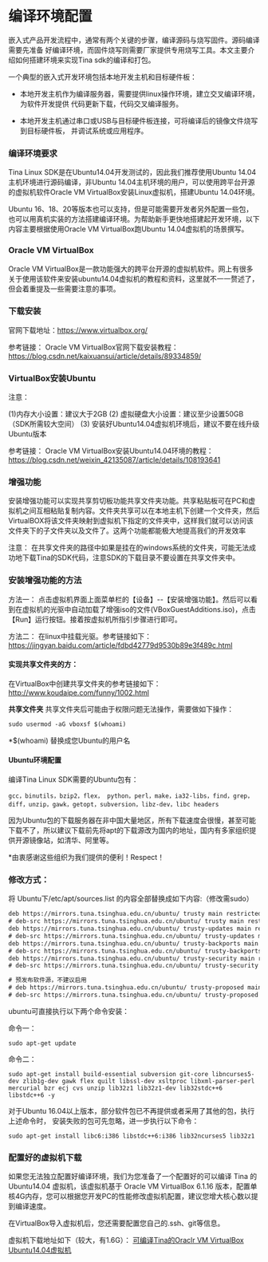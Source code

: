 # 编译环境配置
嵌入式产品开发流程中，通常有两个关键的步骤，编译源码与烧写固件。源码编译需要先准备 好编译环境，而固件烧写则需要厂家提供专用烧写工具。本文主要介绍如何搭建环境来实现Tina sdk的编译和打包。

一个典型的嵌入式开发环境包括本地开发主机和目标硬件板：

- 本地开发主机作为编译服务器，需要提供linux操作环境，建立交叉编译环境，为软件开发提供 代码更新下载，代码交叉编译服务。

- 本地开发主机通过串口或USB与目标硬件板连接，可将编译后的镜像文件烧写到目标硬件板， 并调试系统或应用程序。

### 编译环境要求
Tina Linux SDK是在Ubuntu14.04开发测试的，因此我们推荐使用Ubuntu 14.04主机环境进行源码编译，非Ubuntu 14.04主机环境的用户，可以使用跨平台开源的虚拟机软件Oracle VM VirtualBox安装Linux虚拟机，搭建Ubuntu 14.04环境。

Ubuntu 16、18、20等版本也可以支持，但是可能需要开发者另外配置一些包，也可以用真机实装的方法搭建编译环境。为帮助新手更快地搭建起开发环境，以下内容主要根据使用Oracle VM VirtualBox跑Ubuntu 14.04虚拟机的场景撰写。

### Oracle VM VirtualBox
Oracle VM VirtualBox是一款功能强大的跨平台开源的虚拟机软件。网上有很多关于使用该软件来安装ubuntu14.04虚拟机的教程和资料，这里就不一一赘述了，但会着重提及一些需要注意的事项。

### 下载安装
官网下载地址：https://www.virtualbox.org/

参考链接： Oracle VM VirtualBox官网下载安装教程： https://blog.csdn.net/kaixuansui/article/details/89334859/

### VirtualBox安装Ubuntu
注意：

(1)内存大小设置：建议大于2GB
(2) 虚拟硬盘大小设置：建议至少设置50GB（SDK所需较大空间）
(3) 安装好Ubuntu14.04虚拟机环境后，建议不要在线升级Ubuntu版本

参考链接： Oracle VM VirtualBox安装Ubuntu14.04环境的教程： https://blog.csdn.net/weixin_42135087/article/details/108193641

### 增强功能
安装增强功能可以实现共享剪切板功能共享文件夹功能。共享粘贴板可在PC和虚拟机之间互相粘贴复制内容。文件夹共享可以在本地主机下创建一个文件夹，然后VirtualBOX将该文件夹映射到虚拟机下指定的文件夹中，这样我们就可以访问该文件夹下的子文件夹以及文件了。这两个功能都能极大地提高我们的开发效率

注意： 在共享文件夹的路径中如果是挂在的windows系统的文件夹，可能无法成功地下载Tina的SDK代码，注意SDK的下载目录不要设置在共享文件夹中。

### 安装增强功能的方法

方法一： 点击虚拟机界面上面菜单栏的【设备】--【安装增强功能】。然后可以看到在虚拟机的光驱中自动加载了增强iso的文件(VBoxGuestAdditions.iso)，点击【Run】运行按钮。接着按虚拟机所指引步骤进行即可。

方法二： 在linux中挂载光驱。参考链接如下： https://jingyan.baidu.com/article/fdbd42779d9530b89e3f489c.html

#### 实现共享文件夹的方：

在VirtualBox中创建共享文件夹的参考链接如下： http://www.koudaipe.com/funny/1002.html

**共享文件夹** 共享文件夹后可能由于权限问题无法操作，需要做如下操作：


```asp
sudo usermod -aG vboxsf $(whoami)
```
*$(whoami) 替换成您Ubuntu的用户名
#### Ubuntu环境配置
编译Tina Linux SDK需要的Ubuntu包有：

```
gcc，binutils，bzip2，flex， python，perl，make，ia32-libs，find，grep，diff，unzip，gawk，getopt，subversion，libz-dev，libc headers
```
因为Ubuntu包的下载服务器在非中国大量地区，所有下载速度会很慢，甚至可能下载不了，所以建议下载前先将apt的下载源改为国内的地址，国内有多家组织提供开源镜像站，如清华、阿里等。

*由衷感谢这些组织为我们提供的便利！Respect！

### 修改方式：


将 Ubuntu下/etc/apt/sources.list 的内容全部替换成如下内容:（修改需sudo）

```asp
deb https://mirrors.tuna.tsinghua.edu.cn/ubuntu/ trusty main restricted universe multiverse    
# deb-src https://mirrors.tuna.tsinghua.edu.cn/ubuntu/ trusty main restricted universe multiverse    
deb https://mirrors.tuna.tsinghua.edu.cn/ubuntu/ trusty-updates main restricted universe multiverse    
# deb-src https://mirrors.tuna.tsinghua.edu.cn/ubuntu/ trusty-updates main restricted universe multiverse    
deb https://mirrors.tuna.tsinghua.edu.cn/ubuntu/ trusty-backports main restricted 
# deb-src https://mirrors.tuna.tsinghua.edu.cn/ubuntu/ trusty-backports main restricted universe multiverse    
deb https://mirrors.tuna.tsinghua.edu.cn/ubuntu/ trusty-security main restricted universe multiverse    
# deb-src https://mirrors.tuna.tsinghua.edu.cn/ubuntu/ trusty-security main restricted universe multiverse    

# 预发布软件源，不建议启用   
# deb https://mirrors.tuna.tsinghua.edu.cn/ubuntu/ trusty-proposed main restricted universe multiverse  
# deb-src https://mirrors.tuna.tsinghua.edu.cn/ubuntu/ trusty-proposed main restricted universe multiverse  
```
ubuntu可直接执行以下两个命令安装：


命令一：    
```
sudo apt-get update
```

命令二：
```
sudo apt-get install build-essential subversion git-core libncurses5-dev zlib1g-dev gawk flex quilt libssl-dev xsltproc libxml-parser-perl mercurial bzr ecj cvs unzip lib32z1 lib32z1-dev lib32stdc++6 libstdc++6 -y
```
对于Ubuntu 16.04以上版本，部分软件包已不再提供或者采用了其他的包，执行上述命令时， 安装失败的包可先忽略，进一步执行以下命令：
```
sudo apt-get install libc6:i386 libstdc++6:i386 lib32ncurses5 lib32z1
```
### 配置好的虚拟机下载
如果您无法独立配置好编译环境，我们为您准备了一个配置好的可以编译 Tina 的 Ubuntu14.04 虚拟机，该虚拟机基于 Oracle VM VirtualBox 6.1.16 版本，配置单核4G内存，您可以根据您开发PC的性能修改虚拟机配置，建议您增大核心数以提到编译速度。

在VirtualBox导入虚拟机后，您还需要配置您自己的.ssh、git等信息。

虚拟机下载地址如下（较大，有1.6G）：
[可编译Tina的Oraclr VM VirtualBox Ubuntu14.04虚拟机](http://netstorage.allwinnertech.com:5000/sharing/O9qgg77dD "可编译Tina的Oraclr VM VirtualBox Ubuntu14.04虚拟机")
